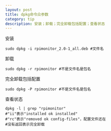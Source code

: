 ```yaml
---
layout: post
title: dpkg命令众参数
category: tip
description: 安装；卸载；完全卸载包括配置；查看状态
---
```


安装

    sudo dpkg -i rpimonitor_2.0-1_all.deb #文件名

卸载

    sudo dpkg -r rpimonitor #不是文件名是包名

完全卸载包括配置

    sudo dpkg -P rpimonitor #不是文件名是包名

查看状态

    dpkg -l | grep "rpimonitor"
    #"ii"表示"installed ok installed"
    #"rc"表示"removed ok config-files"，配置文件还在
    #没有返回表示完全卸载
